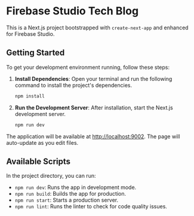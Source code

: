 # Firebase Studio Tech Blog

This is a Next.js project bootstrapped with `create-next-app` and enhanced for Firebase Studio.

## Getting Started

To get your development environment running, follow these steps:

1.  **Install Dependencies**:
    Open your terminal and run the following command to install the project's dependencies.
    ```bash
    npm install
    ```

2.  **Run the Development Server**:
    After installation, start the Next.js development server.
    ```bash
    npm run dev
    ```

The application will be available at [http://localhost:9002](http://localhost:9002). The page will auto-update as you edit files.

## Available Scripts

In the project directory, you can run:

- `npm run dev`: Runs the app in development mode.
- `npm run build`: Builds the app for production.
- `npm run start`: Starts a production server.
- `npm run lint`: Runs the linter to check for code quality issues.
